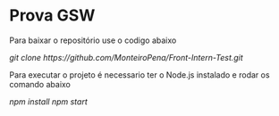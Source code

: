 <h1> Prova GSW </h1>

<p>Para baixar o repositório use o codigo abaixo</p>
<i> git clone https://github.com/MonteiroPena/Front-Intern-Test.git </i>
</br>

<p>Para executar o projeto é necessario ter o Node.js instalado e rodar os comando abaixo</p>
<i>npm install</i>
<i>npm start</i>
